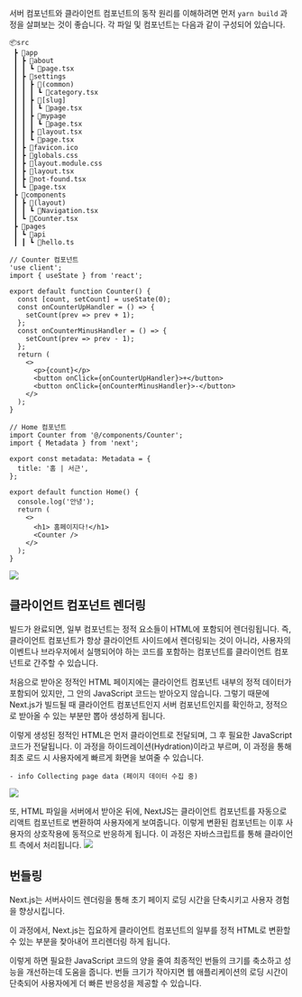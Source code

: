 
서버 컴포넌트와 클라이언트 컴포넌트의 동작 원리를 이해하려면 먼저 `yarn build` 과정을 살펴보는 것이 좋습니다. 각 파일 및 컴포넌트는 다음과 같이 구성되어 있습니다.

```
📦src  
 ┣ 📂app  
 ┃ ┣ 📂about  
 ┃ ┃ ┗ 📜page.tsx  
 ┃ ┣ 📂settings  
 ┃ ┃ ┣ 📂(common)  
 ┃ ┃ ┃ ┗ 📜category.tsx  
 ┃ ┃ ┣ 📂[slug]  
 ┃ ┃ ┃ ┗ 📜page.tsx  
 ┃ ┃ ┣ 📂mypage  
 ┃ ┃ ┃ ┗ 📜page.tsx  
 ┃ ┃ ┣ 📜layout.tsx  
 ┃ ┃ ┗ 📜page.tsx  
 ┃ ┣ 📜favicon.ico  
 ┃ ┣ 📜globals.css  
 ┃ ┣ 📜layout.module.css  
 ┃ ┣ 📜layout.tsx  
 ┃ ┣ 📜not-found.tsx  
 ┃ ┗ 📜page.tsx  
 ┣ 📂components  
 ┃ ┣ 📂(layout)  
 ┃ ┃ ┗ 📜Navigation.tsx  
 ┃ ┗ 📜Counter.tsx  
 ┣ 📂pages  
 ┃ ┗ 📂api  
 ┃ ┃ ┗ 📜hello.ts  
```

```tsx
// Counter 컴포넌트
'use client';
import { useState } from 'react';

export default function Counter() {
  const [count, setCount] = useState(0);
  const onCounterUpHandler = () => {
    setCount(prev => prev + 1);
  };
  const onCounterMinusHandler = () => {
    setCount(prev => prev - 1);
  };
  return (
    <>
      <p>{count}</p>
      <button onClick={onCounterUpHandler}>+</button>
      <button onClick={onCounterMinusHandler}>-</button>
    </>
  );
}

// Home 컴포넌트
import Counter from '@/components/Counter';
import { Metadata } from 'next';

export const metadata: Metadata = {
  title: '홈 | 서근',
};

export default function Home() {
  console.log('안녕');
  return (
    <>
      <h1> 홈페이지다!</h1>
      <Counter />
    </>
  );
}
```

![](https://i.imgur.com/BWIXwWX.png)
## 클라이언트 컴포넌트 렌더링

빌드가 완료되면, 일부 컴포넌트는 정적 요소들이 HTML에 포함되어 렌더링됩니다. 즉, 클라이언트 컴포넌트가 항상 클라이언트 사이드에서 렌더링되는 것이 아니라, 사용자의 이벤트나 브라우저에서 실행되어야 하는 코드를 포함하는 컴포넌트를 클라이언트 컴포넌트로 간주할 수 있습니다.

처음으로 받아온 정적인 HTML 페이지에는 클라이언트 컴포넌트 내부의 정적 데이터가 포함되어 있지만, 그 안의 JavaScript 코드는 받아오지 않습니다. 그렇기 때문에 Next.js가 빌드될 때 클라이언트 컴포넌트인지 서버 컴포넌트인지를 확인하고, 정적으로 받아올 수 있는 부분만 뽑아 생성하게 됩니다.

이렇게 생성된 정적인 HTML은 먼저 클라이언트로 전달되며, 그 후 필요한 JavaScript 코드가 전달됩니다. 이 과정을 하이드레이션(Hydration)이라고 부르며, 이 과정을 통해 최초 로드 시 사용자에게 빠르게 화면을 보여줄 수 있습니다.

```shell
- info Collecting page data (페이지 데이터 수집 중)
```

![](https://i.imgur.com/3xFeOYi.gif)

또, HTML 파일을 서버에서 받아온 뒤에, NextJS는 클라이언트 컴포넌트를 자동으로 리액트 컴포넌트로 변환하여 사용자에게 보여줍니다. 이렇게 변환된 컴포넌트는 이후 사용자의 상호작용에 동적으로 반응하게 됩니다. 이 과정은 자바스크립트를 통해 클라이언트 측에서 처리됩니다.
![](https://i.imgur.com/rs4r7Kl.png)
## 번들링

Next.js는 서버사이드 렌더링을 통해 초기 페이지 로딩 시간을 단축시키고 사용자 경험을 향상시킵니다. 

이 과정에서, Next.js는 집요하게 클라이언트 컴포넌트의 일부를 정적 HTML로 변환할 수 있는 부분을 찾아내어 프리렌더링 하게 됩니다.

이렇게 하면 필요한 JavaScript 코드의 양을 줄여 최종적인 번들의 크기를 축소하고 성능을 개선하는데 도움을 줍니다. 번들 크기가 작아지면 웹 애플리케이션의 로딩 시간이 단축되어 사용자에게 더 빠른 반응성을 제공할 수 있습니다.